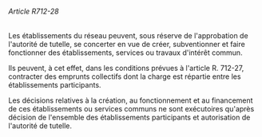 ###### Article R712-28

Les établissements du réseau peuvent, sous réserve de l'approbation de l'autorité de tutelle, se concerter en vue de créer, subventionner et faire fonctionner des établissements, services ou travaux d'intérêt commun.

Ils peuvent, à cet effet, dans les conditions prévues à l'article R. 712-27, contracter des emprunts collectifs dont la charge est répartie entre les établissements participants.

Les décisions relatives à la création, au fonctionnement et au financement de ces établissements ou services communs ne sont exécutoires qu'après décision de l'ensemble des établissements participants et autorisation de l'autorité de tutelle.

